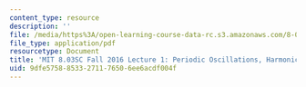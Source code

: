 ```yaml
---
content_type: resource
description: ''
file: /media/https%3A/open-learning-course-data-rc.s3.amazonaws.com/8-03sc-physics-iii-vibrations-and-waves-fall-2016/9dfe57588533271176506ee6acdf004f_MIT8_03SCF16_hw_Lec1.pdf
file_type: application/pdf
resourcetype: Document
title: 'MIT 8.03SC Fall 2016 Lecture 1: Periodic Oscillations, Harmonic Oscillators'
uid: 9dfe5758-8533-2711-7650-6ee6acdf004f
---
```

